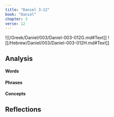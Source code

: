 ```yaml
---
title: "Daniel 3:12"
book: "Daniel"
chapter: 3
verse: 12
---
```

![[/Greek/Daniel/003/Daniel-003-012G.md#Text]]
![[/Hebrew/Daniel/003/Daniel-003-012H.md#Text]]

## Analysis

#### Words

#### Phrases

#### Concepts

## Reflections
